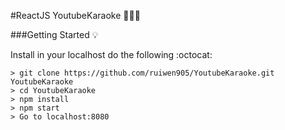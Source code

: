 #ReactJS YoutubeKaraoke  :microphone::microphone::fire:

###Getting Started :bulb:

Install in your localhost do the following :octocat:
```
> git clone https://github.com/ruiwen905/YoutubeKaraoke.git YoutubeKaraoke
> cd YoutubeKaraoke
> npm install
> npm start
> Go to localhost:8080
```
